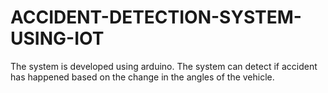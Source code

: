 # ACCIDENT-DETECTION-SYSTEM-USING-IOT
The system is developed using arduino. The system can detect if accident has happened based on the change in the angles of the vehicle.
